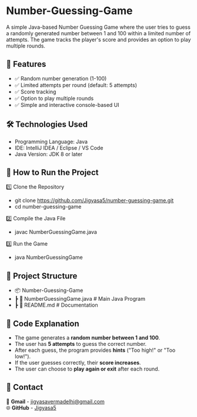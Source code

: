 # Number-Guessing-Game

A simple Java-based Number Guessing Game where the user tries to guess a randomly generated number between 1 and 100 within a limited number of attempts. The game tracks the player's score and provides an option to play multiple rounds.

## 📌 Features
- ✅ Random number generation (1-100)
- ✅ Limited attempts per round (default: 5 attempts)
- ✅ Score tracking
- ✅ Option to play multiple rounds
- ✅ Simple and interactive console-based UI

## 🛠️ Technologies Used
- Programming Language: Java
- IDE: IntelliJ IDEA / Eclipse / VS Code
- Java Version: JDK 8 or later

## 🚀 How to Run the Project
1️⃣ Clone the Repository
- git clone https://github.com/Jigyasa5/number-guessing-game.git
- cd number-guessing-game

2️⃣ Compile the Java File
- javac NumberGuessingGame.java

3️⃣ Run the Game
- java NumberGuessingGame

## 📂 Project Structure
- 📦 Number-Guessing-Game
 - ┣ 📜 NumberGuessingGame.java   # Main Java Program
 - ┣ 📜 README.md                 # Documentation
 
## 📜 Code Explanation
- The game generates a **random number between 1 and 100**.
- The user has **5 attempts** to guess the correct number.
- After each guess, the program provides **hints** ("Too high!" or "Too low!").
- If the user guesses correctly, their **score increases**.
- The user can choose to **play again or exit** after each round.

## 📧 Contact  
📩 **Gmail** - [jigyasavermadelhi@gmail.com](mailto:jigyasavermadelhi@gmail.com)  
🌐 **GitHub** - [Jigyasa5](https://github.com/Jigyasa5)  
